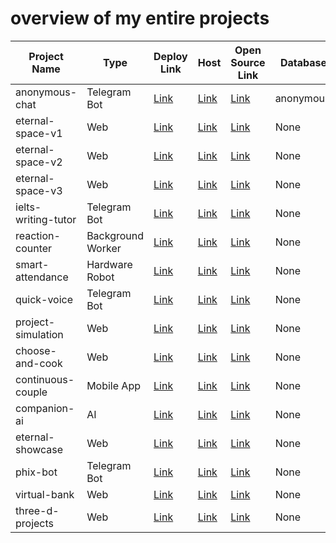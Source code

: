 # overview of my entire projects

| **Project Name**        | **Type**            | **Deploy Link**                            | **Host**                                        | **Open Source Link**                | **Database Used**      | **Versions** | **State** |
|-------------------------|---------------------|--------------------------------------------|-------------------------------------------------|-------------------------------------|------------------------|--------------|-----------|
| anonymous-chat           | Telegram Bot        | [Link](https://eternal-anonymous-bot.onrender.com) | [Link](https://github.com/eternal-anonymous-bot/main) | [Link](https://github.com/Komil-jon/anonymous-chat) | anonymous/users        | v1.0         | Active    |
| eternal-space-v1         | Web                 | [Link](https://eternal-eternal-space-v1.onrender.com) | [Link](https://github.com/eternal-eternal-space-v1/main) | [Link](https://github.com/Komil-jon/eternal-space-v1) | None              | v1.0         | Active    |
| eternal-space-v2         | Web                 | [Link](https://eternal-eternal-space-v2.onrender.com) | [Link](https://github.com/eternal-eternal-space-v2/main) | [Link](https://github.com/Komil-jon/eternal-space-v2) | None              | v2.0         | Active    |
| eternal-space-v3         | Web                 | [Link](https://eternal-eternal-space-v3.onrender.com) | [Link](https://github.com/eternal-eternal-space-v3/main) | [Link](https://github.com/Komil-jon/eternal-space-v3) | None              | v3.0         | Active    |
| ielts-writing-tutor      | Telegram Bot        | [Link](https://eternal-ielts-writing-tutor.onrender.com) | [Link](https://github.com/eternal-ielts-writing-tutor/main) | [Link](https://github.com/Komil-jon/ielts-writing-tutor) | None              | v1.0         | Active    |
| reaction-counter         | Background Worker   | [Link](https://eternal-reaction-counter.onrender.com) | [Link](https://github.com/eternal-reaction-counter/main) | [Link](https://github.com/Komil-jon/reaction-counter) | None              | v1.0         | Active    |
| smart-attendance         | Hardware Robot      | [Link](https://eternal-smart-attendance.onrender.com) | [Link](https://github.com/eternal-smart-attendance/main) | [Link](https://github.com/Komil-jon/smart-attendance) | None              | v1.0         | Active    |
| quick-voice              | Telegram Bot        | [Link](https://eternal-quick-voice.onrender.com) | [Link](https://github.com/eternal-quick-voice/main) | [Link](https://github.com/Komil-jon/quick-voice) | None              | v1.0         | Active    |
| project-simulation       | Web                 | [Link](https://eternal-project-simulation.onrender.com) | [Link](https://github.com/eternal-project-simulation/main) | [Link](https://github.com/Komil-jon/project-simulation) | None              | v1.0         | Active    |
| choose-and-cook          | Web                 | [Link](https://eternal-choose-and-cook.onrender.com) | [Link](https://github.com/eternal-choose-and-cook/main) | [Link](https://github.com/Komil-jon/choose-and-cook) | None              | v1.0         | Active    |
| continuous-couple        | Mobile App          | [Link](https://eternal-continuous-couple.onrender.com) | [Link](https://github.com/eternal-continuous-couple/main) | [Link](https://github.com/Komil-jon/continuous-couple) | None              | v1.0         | Active    |
| companion-ai             | AI                  | [Link](https://eternal-companion-ai.onrender.com) | [Link](https://github.com/eternal-companion-ai/main) | [Link](https://github.com/Komil-jon/companion-ai) | None              | v1.0         | Active    |
| eternal-showcase         | Web                 | [Link](https://eternal-eternal-showcase.onrender.com) | [Link](https://github.com/eternal-eternal-showcase/main) | [Link](https://github.com/Komil-jon/eternal-showcase) | None              | v1.0         | Active    |
| phix-bot                 | Telegram Bot        | [Link](https://eternal-phix-bot.onrender.com) | [Link](https://github.com/eternal-phix-bot/main) | [Link](https://github.com/Komil-jon/phix-bot) | None              | v1.0         | Active    |
| virtual-bank             | Web                 | [Link](https://eternal-virtual-bank.onrender.com) | [Link](https://github.com/eternal-virtual-bank/main) | [Link](https://github.com/Komil-jon/virtual-bank) | None              | v1.0         | Active    |
| three-d-projects         | Web                 | [Link](https://eternal-three-d-projects.onrender.com) | [Link](https://github.com/eternal-three-d-projects/main) | [Link](https://github.com/Komil-jon/three-d-projects) | None              | v1.0         | Active    |
